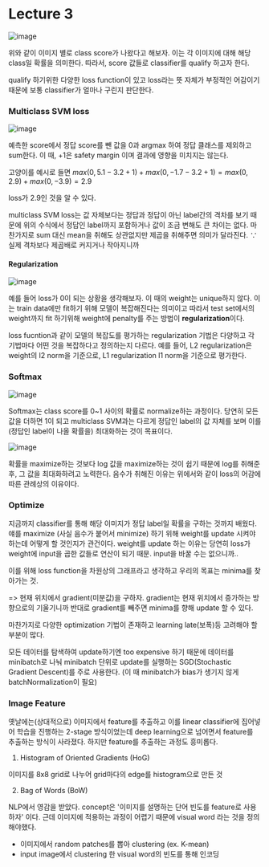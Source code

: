 # Lecture 3

![image](https://user-images.githubusercontent.com/70709889/175818475-4b272474-ebbd-45b7-80d2-15aef3435000.png)

위와 같이 이미지 별로 class score가 나왔다고 해보자. 이는 각 이미지에 대해 해당 class일 확률을 의미한다. 따라서, score 값들로 classifier를 qualify 하고자 한다.

qualify 하기위한 다양한 loss function이 있고 loss라는 뜻 자체가 부정적인 어감이기 때문에 보통 classifier가 얼마나 구린지 판단한다.
### Multiclass SVM loss
![image](https://user-images.githubusercontent.com/70709889/175818690-9774d7d7-dc1e-4009-9294-7a060ed728fc.png)

예측한 score에서 정답 score를 뺀 값을 0과 argmax 하여 정답 클래스를 제외하고 sum한다. 이 때, +1은 safety margin 이며 결과에 영향을 미치지는 않는다.

고양이를 예시로 들면 $max(0, 5.1-3.2+1) + max(0,-1.7-3.2+1) = max(0,2.9) + max(0, -3.9) = 2.9$

loss가 2.9인 것을 알 수 있다.

multiclass SVM loss는 값 자체보다는 정답과 정답이 아닌 label간의 격차를 보기 때문에 위의 수식에서 정답인 label까지 포함하거나 값이 조금 변해도 큰 차이는 없다. 마찬가지로 sum 대신 mean을 취해도 상관없지만 제곱을 취해주면 의미가 달라진다. ∵ 실제 격차보다 제곱배로 커지거나 작아지니까

#### Regularization
![image](https://user-images.githubusercontent.com/70709889/175819889-d8080297-4f87-454b-9518-40aed46d8ef5.png)

예를 들어 loss가 0이 되는 상황을 생각해보자. 이 때의 weight는 unique하지 않다. 이는 train data에만 fit하기 위해 모델이 복잡해진다는 의미이고 따라서 test set에서의 weight까지 fit 하기위해 weight에 penalty를 주는 방법이 **regularization**이다.

loss fucntion과 같이 모델의 복잡도를 평가하는 regularization 기법은 다양하고 각 기법마다 어떤 것을 복잡하다고 정의하는지 다르다. 예를 들어, L2 regularization은 weight의 l2 norm을 기준으로, L1 regularization l1 norm을 기준으로 평가한다. 

### Softmax
![image](https://user-images.githubusercontent.com/70709889/175819655-de8d75d3-128e-4e10-969b-7a2dfd10cd60.png)

Softmax는 class score를 0~1 사이의 확률로 normalize하는 과정이다. 당연히 모든 값을 더하면 1이 되고 multiclass SVM과는 다르게 정답인 label의 값 자체를 보며 이를 (정답인 label이 나올 확률을) 최대화하는 것이 목표이다.

![image](https://user-images.githubusercontent.com/70709889/175819790-7a6338e1-effa-41c7-ab8c-998eb7828ad4.png)

확률을 maximize하는 것보다 log 값을 maximize하는 것이 쉽기 때문에 log를 취해준 후, 그 값을 최대화하려고 노력한다. 음수가 취해진 이유는 위에서와 같이 loss의 어감에 따른 관례상의 이유이다.

### Optimize
지금까지 classifier를 통해 해당 이미지가 정답 label일 확률을 구하는 것까지 배웠다. 얘를 maximize (사실 음수가 붙어서 minimize) 하기 위해 weight를 update 시켜야 하는데 어떻게 할 것인지가 관건이다.
weight를 update 하는 이유는 당연히 loss가 weight에 input을 곱한 값들로 연산이 되기 때문. input을 바꿀 수는 없으니까..

이를 위해 loss function을 차원상의 그래프라고 생각하고 우리의 목표는 minima를 찾아가는 것.

=> 현재 위치에서 gradient(미분값)을 구하자. gradient는 현재 위치에서 증가하는 방향으로의 기울기니까 반대로 gradient를 빼주면 minima를 향해 update 할 수 있다.

마찬가지로 다양한 optimization 기법이 존재하고 learning late(보폭)등 고려해야 할 부분이 많다.

모든 데이터를 탐색하여 update하기엔 too expensive 하기 때문에 데이터를 minibatch로 나눠 minibatch 단위로 update를 실행하는 SGD(Stochastic Gradient Descent)를 주로 사용한다. (이 때 minibatch가 bias가 생기지 않게 batchNormalization이 필요)

### Image Feature
옛날에는(상대적으로) 이미지에서 feature를 추출하고 이를 linear classifier에 집어넣어 학습을 진행하는 2-stage 방식이었는데 deep learning으로 넘어면서 feature를 추출하는 방식이 사라졌다. 하지만 feature를 추출하는 과정도 흥미롭다.

1. Histogram of Oriented Gradients (HoG)

이미지를 8x8 grid로 나누어 grid마다의 edge를 histogram으로 만든 것

2. Bag of Words (BoW)

NLP에서 영감을 받았다. concept은 '이미지를 설명하는 단어 빈도를 feature로 사용하자' 이다. 근데 이미지에 적용하는 과정이 어렵기 때문에 visual word 라는 것을 정의해야했다.

- 이미지에서 random patches를 뽑아 clustering (ex. K-mean)
- input image에서 clustering 한 visual word의 빈도를 통해 인코딩
